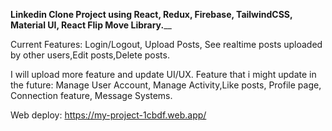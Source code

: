 **Linkedin Clone Project using React, Redux, Firebase, TailwindCSS, Material UI, React Flip Move Library.**__

Current Features: Login/Logout, Upload Posts, See realtime posts uploaded by other users,Edit posts,Delete posts.

I will upload more feature and update UI/UX.
Feature that i might update in the future: Manage User Account, Manage Activity,Like posts, Profile page, Connection feature, Message Systems.

Web deploy: https://my-project-1cbdf.web.app/
